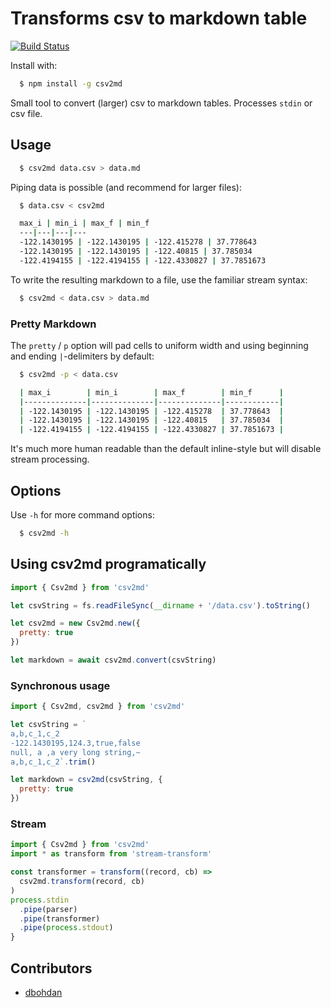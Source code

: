 # Transforms csv to markdown table

[![Build Status](https://travis-ci.org/pstaender/csv2md.svg?branch=master)](https://travis-ci.org/pstaender/csv2md)

Install with:

```sh
  $ npm install -g csv2md
```

Small tool to convert (larger) csv to markdown tables. Processes `stdin` or csv file.

## Usage

```sh
  $ csv2md data.csv > data.md
```

Piping data is possible (and recommend for larger files):

```sh
  $ data.csv < csv2md

  max_i | min_i | max_f | min_f
  ---|---|---|---
  -122.1430195 | -122.1430195 | -122.415278 | 37.778643
  -122.1430195 | -122.1430195 | -122.40815 | 37.785034
  -122.4194155 | -122.4194155 | -122.4330827 | 37.7851673
```

To write the resulting markdown to a file, use the familiar stream syntax:

```sh
  $ csv2md < data.csv > data.md
```

### Pretty Markdown

The `pretty` / `p` option will pad cells to uniform width and using beginning and ending `|`-delimiters by default:

```sh
  $ csv2md -p < data.csv

  | max_i        | min_i        | max_f        | min_f      |
  |--------------|--------------|--------------|------------|
  | -122.1430195 | -122.1430195 | -122.415278  | 37.778643  |
  | -122.1430195 | -122.1430195 | -122.40815   | 37.785034  |
  | -122.4194155 | -122.4194155 | -122.4330827 | 37.7851673 |
```

It's much more human readable than the default inline-style but will disable stream processing.

## Options

Use `-h` for more command options:

```sh
  $ csv2md -h
```

## Using csv2md programatically

```js
import { Csv2md } from 'csv2md'

let csvString = fs.readFileSync(__dirname + '/data.csv').toString()

let csv2md = new Csv2md.new({
  pretty: true
})

let markdown = await csv2md.convert(csvString)
```

### Synchronous usage

```js
import { Csv2md, csv2md } from 'csv2md'

let csvString = `
a,b,c_1,c_2
-122.1430195,124.3,true,false
null, a ,a very long string,~
a,b,c_1,c_2`.trim()

let markdown = csv2md(csvString, {
  pretty: true
})
```

### Stream

```js
import { Csv2md } from 'csv2md'
import * as transform from 'stream-transform'

const transformer = transform((record, cb) =>
  csv2md.transform(record, cb)
)
process.stdin
  .pipe(parser)
  .pipe(transformer)
  .pipe(process.stdout)
}
```

## Contributors

- [dbohdan](https://github.com/dbohdan)
